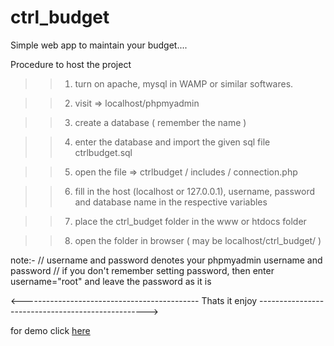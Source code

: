 # ctrl_budget

Simple web app to maintain your budget....

Procedure to host the project

> > 1. turn on apache, mysql in WAMP or similar softwares.

> > 2. visit => localhost/phpmyadmin

> > 3. create a database ( remember the name )

> > 4. enter the database and import the given sql file ctrlbudget.sql

> > 5. open the file => ctrlbudget / includes / connection.php

> > 6. fill in the host (localhost or 127.0.0.1), username, password and database name in the respective variables

> > 7. place the ctrl_budget folder in the www or htdocs folder

> > 8. open the folder in browser ( may be localhost/ctrl_budget/ )

note:- // username and password denotes your phpmyadmin username and password
// if you don't remember setting password, then enter username="root" and leave the password as it is

<-------------------------------------------- Thats it enjoy -------------------------------------------------->

for demo click [here](http://lifestyle-store-blazephoenix.herokuapp.com)
